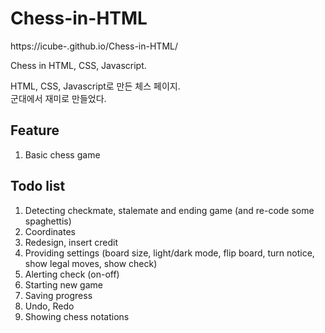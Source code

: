 # Chess-in-HTML

https://icube-.github.io/Chess-in-HTML/

Chess in HTML, CSS, Javascript.

HTML, CSS, Javascript로 만든 체스 페이지.   
군대에서 재미로 만들었다.


## Feature

1. Basic chess game


## Todo list

1. Detecting checkmate, stalemate and ending game (and re-code some spaghettis)
2. Coordinates
3. Redesign, insert credit
4. Providing settings (board size, light/dark mode, flip board, turn notice, show legal moves, show check)
5. Alerting check (on-off)
6. Starting new game
7. Saving progress
8. Undo, Redo
9. Showing chess notations

